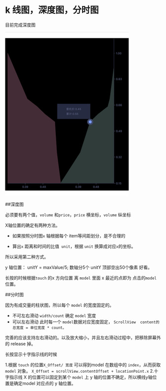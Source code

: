 # k 线图，深度图，分时图

目前完成深度图

![深度图](https://github.com/yumengbdw/Kline/blob/master/QDKline/image/deevView.png)



##深度图

必须要有两个值，`volume` 和`price`，`price` 横坐标，`volume` 纵坐标

X轴位置的确定有两种方法。

- 如果按照分时图`x` 轴根据每个 item等间距划分，是不合理的

- 算出`x` 距离和时间的比值` unit`，根据 `unit` 换算成对应`x`的坐标。

所以采用第二种方式。

y 轴位置：
unitY = maxValue/5;
数轴分5个 unitY 顶部空出50个像素 好看。


长按的时候根据``touch`` 的x 方向位置  离 `model` 里面 x 最近的点即为 点击的`model` 位置。



##分时图

因为有成交量的柱状图，所以每个 `model` 的宽度固定的。
- 不可左右滑动 `width/count` 确定 `model` 宽度
- 可以左右滑动 此时每一个 `model`数据对应宽度固定，
``ScrollView  content的总宽度 = 单位宽度 * count。``


完善的应该支持左右滑动的。以及放大缩小，并且左右滑动过程中，把移除屏幕外的 release 掉。

长按显示十字指示线的时候

1.根据 `touch` 的位置`X_Offset/ 宽度` 可以得到model 在数组中的 `index`，从而获取 `model` 对象。
`X_Offset = scrollView.contentOffset + locationPoint.x`
2.十字指示线 X 的位置可以固定到某个 `model` 上
y 轴的位置不确定，所以横线y轴位置是确定model 对应点的 y 轴位置。
